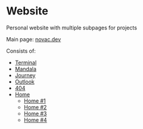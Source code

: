 # Website
Personal website with multiple subpages for projects 

Main page: [novac.dev](https://novac.dev)

Consists of:
* [Terminal](https://novac.dev/x/intro)
* [Mandala](https://novac.dev/x/mandala)
* [Journey](https://novac.dev/x/journey)
* [Outlook](https://novac.dev/x/outlook)
* [404](https://novac.dev/404)
* [Home](https://novac.dev/x/home) 
    * [Home #1](https://novac.dev/x/home1)
    * [Home #2](https://novac.dev/x/home2)
    * [Home #3](https://novac.dev/x/home3)
    * [Home #4](https://novac.dev/x/home4)
